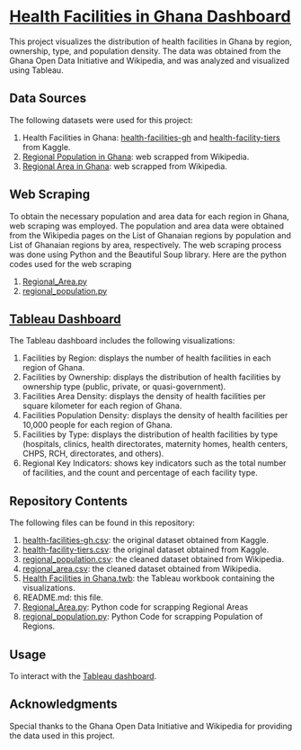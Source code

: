 # [Health Facilities in Ghana Dashboard](https://public.tableau.com/app/profile/osikanyi.essandoh/viz/HealthFacilitiesinGhana_16784497844140/HEALTHFACILITIESOVERVIEW)
This project visualizes the distribution of health facilities in Ghana by region, ownership, type, and population density. The data was obtained from the Ghana Open Data Initiative and Wikipedia, and was analyzed and visualized using Tableau.

## Data Sources
The following datasets were used for this project:

1. Health Facilities in Ghana: [health-facilities-gh](https://github.com/Osikanyi-The-Analyst/Health-Facilities-in-Ghana-Overview/blob/main/health-facilities-gh.csv) and [health-facility-tiers](https://github.com/Osikanyi-The-Analyst/Health-Facilities-in-Ghana-Overview/blob/main/health-facility-tiers.csv) from Kaggle.
2. [Regional Population in Ghana](https://github.com/Osikanyi-The-Analyst/Health-Facilities-in-Ghana-Overview/blob/main/regional_population.csv): web scrapped from Wikipedia.
3. [Regional Area in Ghana](https://github.com/Osikanyi-The-Analyst/Health-Facilities-in-Ghana-Overview/blob/main/Regional_Area.csv): web scrapped from Wikipedia.

## Web Scraping
To obtain the necessary population and area data for each region in Ghana, web scraping was employed. The population and area data were obtained from the Wikipedia pages on the List of Ghanaian regions by population and List of Ghanaian regions by area, respectively. The web scraping process was done using Python and the Beautiful Soup library. Here are the python codes used for the web scraping
1. [Regional_Area.py](https://github.com/Osikanyi-The-Analyst/Health-Facilities-in-Ghana-Overview/blob/main/Regional_Area.py)
2. [regional_population.py](https://github.com/Osikanyi-The-Analyst/Health-Facilities-in-Ghana-Overview/blob/main/regional_population.py)

## [Tableau Dashboard](https://public.tableau.com/app/profile/osikanyi.essandoh/viz/HealthFacilitiesinGhana_16784497844140/HEALTHFACILITIESOVERVIEW)
The Tableau dashboard includes the following visualizations:

1. Facilities by Region: displays the number of health facilities in each region of Ghana.
2. Facilities by Ownership: displays the distribution of health facilities by ownership type (public, private, or quasi-government).
3. Facilities Area Density: displays the density of health facilities per square kilometer for each region of Ghana.
4. Facilities Population Density: displays the density of health facilities per 10,000 people for each region of Ghana.
5. Facilities by Type: displays the distribution of health facilities by type (hospitals, clinics, health directorates, maternity homes, health centers, CHPS, RCH, directorates, and others).
6. Regional Key Indicators: shows key indicators such as the total number of facilities, and the count and percentage of each facility type.

## Repository Contents
The following files can be found in this repository:

1. [health-facilities-gh.csv](https://github.com/Osikanyi-The-Analyst/Health-Facilities-in-Ghana-Overview/blob/main/health-facilities-gh.csv): the original dataset obtained from Kaggle.
2. [health-facility-tiers.csv](https://github.com/Osikanyi-The-Analyst/Health-Facilities-in-Ghana-Overview/blob/main/health-facility-tiers.csv): the original dataset obtained from Kaggle.
3. [regional_population.csv](https://github.com/Osikanyi-The-Analyst/Health-Facilities-in-Ghana-Overview/blob/main/regional_population.csv): the cleaned dataset obtained from Wikipedia.
4. [regional_area.csv](https://github.com/Osikanyi-The-Analyst/Health-Facilities-in-Ghana-Overview/blob/main/Regional_Area.csv): the cleaned dataset obtained from Wikipedia.
5. [Health Facilities in Ghana.twb](https://github.com/Osikanyi-The-Analyst/Health-Facilities-in-Ghana-Overview/blob/main/Health%20Facilities%20in%20Ghana.twbx): the Tableau workbook containing the visualizations.
6. README.md: this file.
7. [Regional_Area.py](https://github.com/Osikanyi-The-Analyst/Health-Facilities-in-Ghana-Overview/blob/main/Regional_Area.py): Python code for scrapping Regional Areas
8. [regional_population.py](https://github.com/Osikanyi-The-Analyst/Health-Facilities-in-Ghana-Overview/blob/main/regional_population.py): Python Code for scrapping Population of Regions.


## Usage
To interact with the [Tableau dashboard](https://public.tableau.com/app/profile/osikanyi.essandoh/viz/HealthFacilitiesinGhana_16784497844140/HEALTHFACILITIESOVERVIEW).

## Acknowledgments
Special thanks to the Ghana Open Data Initiative and Wikipedia for providing the data used in this project.
